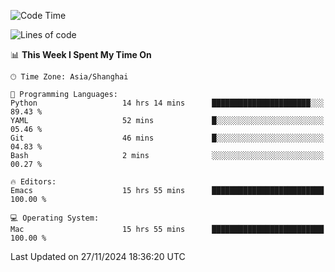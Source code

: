 <!--START_SECTION:waka-->
![Code Time](http://img.shields.io/badge/Code%20Time-2%2C304%20hrs%2010%20mins-blue)

![Lines of code](https://img.shields.io/badge/From%20Hello%20World%20I%27ve%20Written-308.1%20thousand%20lines%20of%20code-blue)

📊 **This Week I Spent My Time On** 

```text
🕑︎ Time Zone: Asia/Shanghai

💬 Programming Languages: 
Python                   14 hrs 14 mins      ██████████████████████░░░   89.43 % 
YAML                     52 mins             █░░░░░░░░░░░░░░░░░░░░░░░░   05.46 % 
Git                      46 mins             █░░░░░░░░░░░░░░░░░░░░░░░░   04.83 % 
Bash                     2 mins              ░░░░░░░░░░░░░░░░░░░░░░░░░   00.27 % 

🔥 Editors: 
Emacs                    15 hrs 55 mins      █████████████████████████   100.00 % 

💻 Operating System: 
Mac                      15 hrs 55 mins      █████████████████████████   100.00 % 
```


 Last Updated on 27/11/2024 18:36:20 UTC
<!--END_SECTION:waka-->
